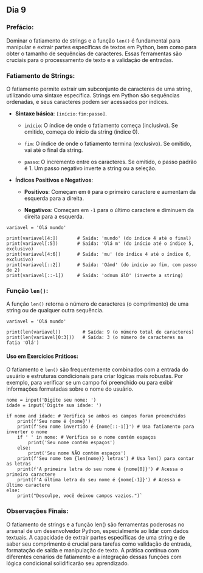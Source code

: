 ## Dia 9

### Prefácio:

Dominar o fatiamento de strings e a função ``len()`` é fundamental para manipular e extrair partes específicas de textos em Python, bem como para obter o tamanho de sequências de caracteres. Essas ferramentas são cruciais para o processamento de texto e a validação de entradas.

### Fatiamento de Strings:

O fatiamento permite extrair um subconjunto de caracteres de uma string, utilizando uma sintaxe específica. Strings em Python são sequências ordenadas, e seus caracteres podem ser acessados por índices.

- **Sintaxe básica**: ``[início:fim:passo]``.

    - ``início``: O índice de onde o fatiamento começa (inclusivo). Se omitido, começa do início da string (índice 0).

    - ``fim``: O índice de onde o fatiamento termina (exclusivo). Se omitido, vai até o final da string.

    - ``passo``: O incremento entre os caracteres. Se omitido, o passo padrão é 1. Um passo negativo inverte a string ou a seleção.

- **Índices Positivos e Negativos**:

    - **Positivos**: Começam em ``0`` para o primeiro caractere e aumentam da esquerda para a direita.

    - **Negativos**: Começam em ``-1`` para o último caractere e diminuem da direita para a esquerda.

````
variavel = 'Olá mundo'

print(variavel[4:])       # Saída: 'mundo' (do índice 4 até o final)
print(variavel[:5])       # Saída: 'Olá m' (do início até o índice 5, exclusivo)
print(variavel[4:6])      # Saída: 'mu' (do índice 4 até o índice 6, exclusivo)
print(variavel[::2])      # Saída: 'Oámd' (do início ao fim, com passo de 2)
print(variavel[::-1])     # Saída: 'odnum álO' (inverte a string)
````

### Função ``len()``:

A função ``len()`` retorna o número de caracteres (o comprimento) de uma string ou de qualquer outra sequência.

````
variavel = 'Olá mundo'

print(len(variavel))        # Saída: 9 (o número total de caracteres)
print(len(variavel[0:3]))   # Saída: 3 (o número de caracteres na fatia 'Olá')
````

#### Uso em Exercícios Práticos:

O fatiamento e ``len()`` são frequentemente combinados com a entrada do usuário e estruturas condicionais para criar lógicas mais robustas. Por exemplo, para verificar se um campo foi preenchido ou para exibir informações formatadas sobre o nome do usuário.

````
nome = input('Digite seu nome: ')
idade = input('Digite sua idade: ')

if nome and idade: # Verifica se ambos os campos foram preenchidos
    print(f'Seu nome é {nome}')
    print(f'Seu nome invertido é {nome[::-1]}') # Usa fatiamento para inverter o nome
    if ' ' in nome: # Verifica se o nome contém espaços
        print('Seu nome contém espaços')
    else:
        print('Seu nome NÃO contém espaços')
    print(f'Seu nome tem {len(nome)} letras') # Usa len() para contar as letras
    print(f'A primeira letra do seu nome é {nome[0]}') # Acessa o primeiro caractere
    print(f'A última letra do seu nome é {nome[-1]}') # Acessa o último caractere
else:
    print("Desculpe, você deixou campos vazios.")`
````

### Observações Finais:

O fatiamento de strings e a função len() são ferramentas poderosas no arsenal de um desenvolvedor Python, especialmente ao lidar com dados textuais. A capacidade de extrair partes específicas de uma string e de saber seu comprimento é crucial para tarefas como validação de entrada, formatação de saída e manipulação de texto. A prática contínua com diferentes cenários de fatiamento e a integração dessas funções com lógica condicional solidificarão seu aprendizado.